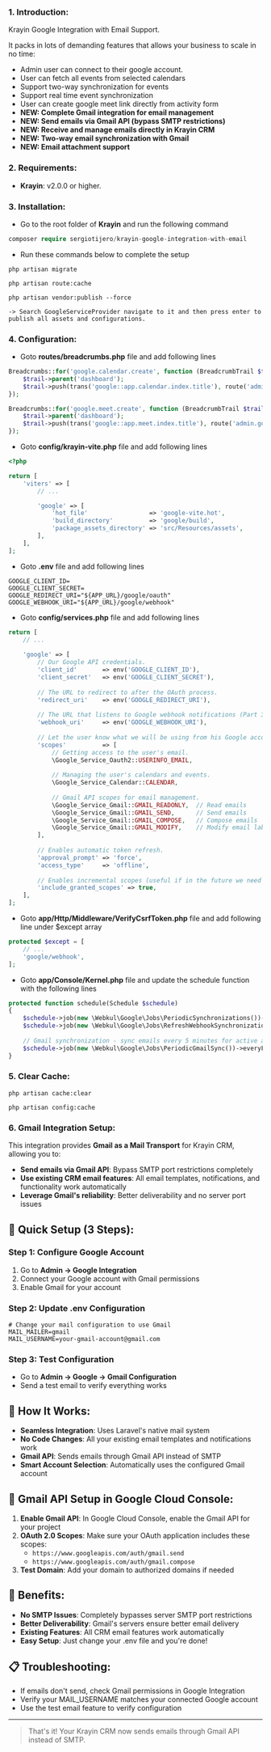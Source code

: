 ### 1. Introduction:

Krayin Google Integration with Email Support.

It packs in lots of demanding features that allows your business to scale in no time:

* Admin user can connect to their google account.
* User can fetch all events from selected calendars
* Support two-way synchronization for events
* Support real time event synchronization
* User can create google meet link directly from activity form
* **NEW: Complete Gmail integration for email management**
* **NEW: Send emails via Gmail API (bypass SMTP restrictions)**
* **NEW: Receive and manage emails directly in Krayin CRM**
* **NEW: Two-way email synchronization with Gmail**
* **NEW: Email attachment support**


### 2. Requirements:

* **Krayin**: v2.0.0 or higher.


### 3. Installation:

* Go to the root folder of **Krayin** and run the following command

~~~php
composer require sergiotijero/krayin-google-integration-with-email
~~~

* Run these commands below to complete the setup

~~~
php artisan migrate
~~~

~~~
php artisan route:cache
~~~

~~~
php artisan vendor:publish --force

-> Search GoogleServiceProvider navigate to it and then press enter to publish all assets and configurations.
~~~


### 4. Configuration:

* Goto **routes/breadcrumbs.php** file and add following lines

```php
Breadcrumbs::for('google.calendar.create', function (BreadcrumbTrail $trail) {
    $trail->parent('dashboard');
    $trail->push(trans('google::app.calendar.index.title'), route('admin.google.index', ['route' => request('route')]));
});

Breadcrumbs::for('google.meet.create', function (BreadcrumbTrail $trail) {
    $trail->parent('dashboard');
    $trail->push(trans('google::app.meet.index.title'), route('admin.google.index', ['route' => request('route')]));
});
```

* Goto **config/krayin-vite.php** file and add following lines

```php
<?php

return [
    'viters' => [
        // ...

        'google' => [
            'hot_file'                 => 'google-vite.hot',
            'build_directory'          => 'google/build',
            'package_assets_directory' => 'src/Resources/assets',
        ],
    ],
];

```

* Goto **.env** file and add following lines

```.env
GOOGLE_CLIENT_ID=
GOOGLE_CLIENT_SECRET=
GOOGLE_REDIRECT_URI="${APP_URL}/google/oauth"
GOOGLE_WEBHOOK_URI="${APP_URL}/google/webhook"
```

* Goto **config/services.php** file and add following lines

```php
return [
    // ...
    
    'google' => [
        // Our Google API credentials.
        'client_id'       => env('GOOGLE_CLIENT_ID'),
        'client_secret'   => env('GOOGLE_CLIENT_SECRET'),
        
        // The URL to redirect to after the OAuth process.
        'redirect_uri'    => env('GOOGLE_REDIRECT_URI'),
        
        // The URL that listens to Google webhook notifications (Part 3).
        'webhook_uri'     => env('GOOGLE_WEBHOOK_URI'),
        
        // Let the user know what we will be using from his Google account.
        'scopes'          => [
            // Getting access to the user's email.
            \Google_Service_Oauth2::USERINFO_EMAIL,
            
            // Managing the user's calendars and events.
            \Google_Service_Calendar::CALENDAR,
            
            // Gmail API scopes for email management.
            \Google_Service_Gmail::GMAIL_READONLY,  // Read emails
            \Google_Service_Gmail::GMAIL_SEND,      // Send emails
            \Google_Service_Gmail::GMAIL_COMPOSE,   // Compose emails
            \Google_Service_Gmail::GMAIL_MODIFY,    // Modify email labels/status
        ],
        
        // Enables automatic token refresh.
        'approval_prompt' => 'force',
        'access_type'     => 'offline',
        
        // Enables incremental scopes (useful if in the future we need access to another type of data).
        'include_granted_scopes' => true,
    ],
];
```

* Goto **app/Http/Middleware/VerifyCsrfToken.php** file and add following line under $except array

```php
protected $except = [
    // ...
    'google/webhook',
];
```

* Goto **app/Console/Kernel.php** file and update the schedule function with the following lines

```php
protected function schedule(Schedule $schedule)
{
    $schedule->job(new \Webkul\Google\Jobs\PeriodicSynchronizations())->everyFifteenMinutes();
    $schedule->job(new \Webkul\Google\Jobs\RefreshWebhookSynchronizations())->daily();
    
    // Gmail synchronization - sync emails every 5 minutes for active accounts
    $schedule->job(new \Webkul\Google\Jobs\PeriodicGmailSync())->everyFiveMinutes();
}
```

### 5. Clear Cache:
~~~
php artisan cache:clear

php artisan config:cache
~~~

### 6. Gmail Integration Setup:

This integration provides **Gmail as a Mail Transport** for Krayin CRM, allowing you to:

- **Send emails via Gmail API**: Bypass SMTP port restrictions completely
- **Use existing CRM email features**: All email templates, notifications, and functionality work automatically
- **Leverage Gmail's reliability**: Better deliverability and no server port issues

## 🚀 **Quick Setup (3 Steps):**

### Step 1: Configure Google Account
1. Go to **Admin → Google Integration**
2. Connect your Google account with Gmail permissions
3. Enable Gmail for your account

### Step 2: Update .env Configuration
```env
# Change your mail configuration to use Gmail
MAIL_MAILER=gmail
MAIL_USERNAME=your-gmail-account@gmail.com
```

### Step 3: Test Configuration
- Go to **Admin → Google → Gmail Configuration**
- Send a test email to verify everything works

## 🎯 **How It Works:**
- **Seamless Integration**: Uses Laravel's native mail system
- **No Code Changes**: All your existing email templates and notifications work
- **Gmail API**: Sends emails through Gmail API instead of SMTP
- **Smart Account Selection**: Automatically uses the configured Gmail account

## 📧 **Gmail API Setup in Google Cloud Console:**

1. **Enable Gmail API**: In Google Cloud Console, enable the Gmail API for your project
2. **OAuth 2.0 Scopes**: Make sure your OAuth application includes these scopes:
   - `https://www.googleapis.com/auth/gmail.send`
   - `https://www.googleapis.com/auth/gmail.compose`
3. **Test Domain**: Add your domain to authorized domains if needed

## 🎯 **Benefits:**
- **No SMTP Issues**: Completely bypasses server SMTP port restrictions
- **Better Deliverability**: Gmail's servers ensure better email delivery
- **Existing Features**: All CRM email features work automatically
- **Easy Setup**: Just change your .env file and you're done!

## 📋 **Troubleshooting:**
- If emails don't send, check Gmail permissions in Google Integration
- Verify your MAIL_USERNAME matches your connected Google account
- Use the test email feature to verify configuration

---

> That's it! Your Krayin CRM now sends emails through Gmail API instead of SMTP.
